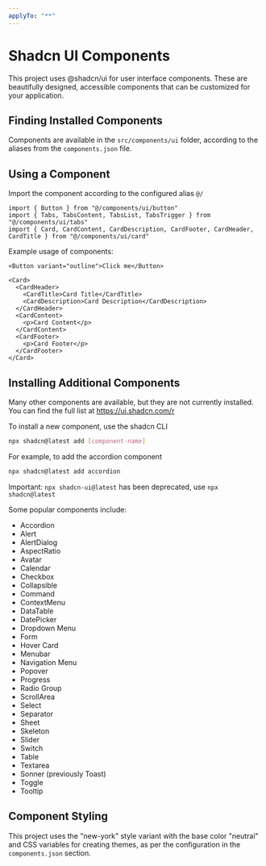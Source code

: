 ```yaml
---
applyTo: "**"
---
```


# Shadcn UI Components

This project uses @shadcn/ui for user interface components. These are beautifully designed, accessible components that can be customized for your application.

## Finding Installed Components

Components are available in the `src/components/ui` folder, according to the aliases from the `components.json` file.

## Using a Component

Import the component according to the configured alias `@/`

```tsx
import { Button } from "@/components/ui/button"
import { Tabs, TabsContent, TabsList, TabsTrigger } from "@/components/ui/tabs"
import { Card, CardContent, CardDescription, CardFooter, CardHeader, CardTitle } from "@/components/ui/card"
```

Example usage of components:

```tsx
<Button variant="outline">Click me</Button>

<Card>
  <CardHeader>
    <CardTitle>Card Title</CardTitle>
    <CardDescription>Card Description</CardDescription>
  </CardHeader>
  <CardContent>
    <p>Card Content</p>
  </CardContent>
  <CardFooter>
    <p>Card Footer</p>
  </CardFooter>
</Card>
```

## Installing Additional Components

Many other components are available, but they are not currently installed. You can find the full list at https://ui.shadcn.com/r

To install a new component, use the shadcn CLI

```bash
npx shadcn@latest add [component-name]
```

For example, to add the accordion component

```bash
npx shadcn@latest add accordion
```

Important: `npx shadcn-ui@latest` has been deprecated, use `npx shadcn@latest`

Some popular components include:

- Accordion
- Alert
- AlertDialog
- AspectRatio
- Avatar
- Calendar
- Checkbox
- Collapsible
- Command
- ContextMenu
- DataTable
- DatePicker
- Dropdown Menu
- Form
- Hover Card
- Menubar
- Navigation Menu
- Popover
- Progress
- Radio Group
- ScrollArea
- Select
- Separator
- Sheet
- Skeleton
- Slider
- Switch
- Table
- Textarea
- Sonner (previously Toast)
- Toggle
- Tooltip

## Component Styling

This project uses the "new-york" style variant with the base color "neutral" and CSS variables for creating themes, as per the configuration in the `components.json` section.